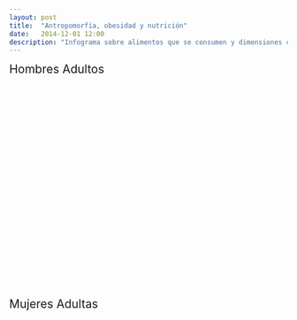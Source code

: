 ```yaml
---
layout: post
title:  "Antropomorfía, obesidad y nutrición"
date:   2014-12-01 12:00
description: "Infograma sobre alimentos que se consumen y dimensiones corporales"
---
```



<div class="chart-dash thirdfour" style="width:100%">

<div style='width:190px;font-size:21px;'>Hombres Adultos</div>
<div id="chart1"><svg style="height: 400px;"></svg></div>



<div style='width:190px;font-size:21px;'>Mujeres Adultas</div>
<div id="chart2"><svg style="height: 400px;"></svg></div>

</div>
<link href="https://inet.inmegen.gob.mx/tema/intragen/css/nv.d3.min.css" rel="stylesheet" type="text/css">
<script src="http://cdnjs.cloudflare.com/ajax/libs/d3/3.4.13/d3.min.js"></script>
<script src="/static/nv.d3.min.js"></script>
<script src="https://inet.inmegen.gob.mx/tema/intragen/scripts/nvd3/tooltip.js"></script>
<script src="/static/utils.js"></script>
<script src="/static/legend.js"></script>
<script src="/static/axis.js"></script>
<script src="/static/multiBar.js"></script>
<script src="/static/multiBarChart.js"></script>

<script src="/static/2014-12-01-antropomorfia.js"></script>
